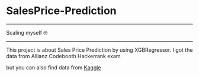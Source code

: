 # SalesPrice-Prediction
---

Scaling myself :nerd_face:	

---
This project is about Sales Price Prediction by using XGBRegressor. I got the data from Allianz Codebooth Hackerrank exam 

but you can also find data from [Kaggle](https://www.kaggle.com/c/house-prices-advanced-regression-techniques)
